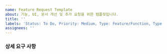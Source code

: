 ```yaml
---
name: Feature Request Template
about: 기능, UI, 문서 개선 및 추가 요청을 위한 템플릿입니다.
title: ''
labels: 'Status: To Do, Priority: Medium, Type: Feature/Function, Type: Feature/UI'
assignees: ''
---
```


### 상세 요구 사항



